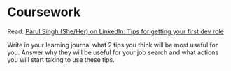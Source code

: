 # Coursework

Read:  [Parul Singh \(She/Her\) on LinkedIn: Tips for getting your first dev role ](https://www.linkedin.com/posts/thecodingrecruiter1_tips-for-getting-your-first-dev-role-activity-6729354872942075904-5rhJ)

Write in your learning journal what 2 tips you think will be most useful for you. Answer why they will be useful for your job search and what actions you will start taking to use these tips. 




